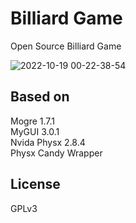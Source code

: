 # Billiard Game
Open Source Billiard Game  
  
![2022-10-19 00-22-38-54](https://user-images.githubusercontent.com/21171007/196489410-2b1de58c-3c8d-40c4-8357-53506e09b4bf.png)


## Based on  
Mogre 1.7.1  
MyGUI 3.0.1  
Nvida Physx 2.8.4  
Physx Candy Wrapper  

## License  
GPLv3  
